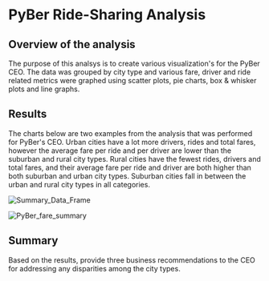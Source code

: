 # PyBer Ride-Sharing Analysis

## Overview of the analysis
The purpose of this analsys is to create various visualization's for the PyBer CEO. The data was grouped by city type and various fare, driver and ride related metrics were graphed using scatter plots, pie charts, box & whisker plots and line graphs. 

## Results
The charts below are two examples from the analysis that was performed for PyBer's CEO. Urban cities have a lot more drivers, rides and total fares, however the average fare per ride and per driver are lower than the suburban and rural city types.  Rural cities have the fewest rides, drivers and total fares, and their average fare per ride and driver are both higher than both suburban and urban city types.  Suburban cities fall in between the urban and rural city types in all categories.


![Summary_Data_Frame](https://user-images.githubusercontent.com/90863226/139502626-9fce7214-d5b7-472e-9989-446864815875.png)


![PyBer_fare_summary](https://user-images.githubusercontent.com/90863226/139502659-faa9a423-007d-4f6a-85d4-589cb2309e24.png)

## Summary
Based on the results, provide three business recommendations to the CEO for addressing any disparities among the city types.
